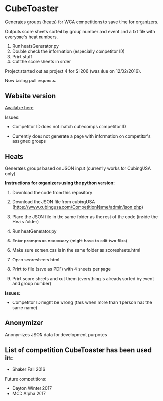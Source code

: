# CubeToaster
Generates groups (heats) for WCA competitions to save time for organizers.

Outputs score sheets sorted by group number and event and a txt file with everyone's heat numbers.

1. Run heatsGenerator.py
2. Double check the information (especially competitor ID)
3. Print stuff
4. Cut the score sheets in order

Project started out as project 4 for SI 206 (was due on 12/02/2016).

Now taking pull requests.


## Website version
[Available here](https://yuxuibbs.github.io/CubeToaster/Javascript/heatGenerator.html)

Issues:

* Competitor ID does not match cubecomps competitor ID

* Currently does not generate a page with information on competitor's assigned groups


## Heats
Generates groups based on JSON input (currently works for CubingUSA only)

**Instructions for organizers using the python version:**

1. Download the code from this repository

2. Download the JSON file from cubingUSA (https://www.cubingusa.com/CompetitionName/admin/json.php)

3. Place the JSON file in the same folder as the rest of the code (inside the Heats folder)

4. Run heatGenerator.py

5. Enter prompts as necessary (might have to edit two files)

6. Make sure screen.css is in the same folder as scoresheets.html

7. Open scoresheets.html

8. Print to file (save as PDF) with 4 sheets per page

9. Print score sheets and cut them (everything is already sorted by event and group number)


**Issues:**

* Competitor ID might be wrong (fails when more than 1 person has the same name)


## Anonymizer
Anonymizes JSON data for development purposes


## List of competition CubeToaster has been used in:
* Shaker Fall 2016

Future competitions:
* Dayton Winter 2017
* MCC Alpha 2017
